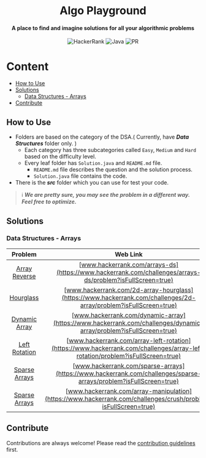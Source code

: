 <h1 align="center">Algo Playground</h1>

<h4 align="center">A place to find and imagine solutions for all your algorithmic problems</h4>

<div align="center">

![HackerRank](https://img.shields.io/badge/-Hackerrank-2EC866?style=Flat-square&logo=HackerRank&logoColor=white)
![Java](https://img.shields.io/badge/java-%23ED8B00.svg?style=Flat-square&logo=java&logoColor=white)
![PR](https://img.shields.io/static/v1?label=Made%20with%20%F0%9F%A4%8D%20by&message=develpoers&color=blue&style=Flat-square)

[comment]: <> (PR welcome badge - https://img.shields.io/static/v1?label=PRs&message=Welcome&color=ff69b4&style=Flat-square)

</div>

# Content
- [How to Use](#how-to-use)
- [Solutions](#solutions)
  - [Data Structures - Arrays](#data-structures---arrays)
- [Contribute](#contribute)

## How to Use
- Folders are based on the category of the DSA.( Currently, have ***Data Structures*** folder only. )
  - Each category has three subcategories called `Easy`, `Medium` and `Hard` based on the difficulty level.
  - Every leaf folder has `Solution.java` and `README.md` file.
    - `README.md` file describes the question and the solution process.
    - `Solution.java` file contains the code.
- There is the ***src*** folder which you can use for test your code. 


> ℹ️ ***We are pretty sure, you may see the problem in a different way. Feel free to optimize.***

## Solutions
### Data Structures - Arrays
|                                              Problem                                              |                                                           Web Link                                                            |                                             Solution                                              |
|:-------------------------------------------------------------------------------------------------:|:-----------------------------------------------------------------------------------------------------------------------------:|:-------------------------------------------------------------------------------------------------:|
|    [Array Reverse](Data%20Structures/Arrays/One%20Dimensional/Easy/array%20reverse/README.md)     |           [www.hackerrank.com/arrays-ds](https://www.hackerrank.com/challenges/arrays-ds/problem?isFullScreen=true)           |  [Solution.java](Data%20Structures/Arrays/One%20Dimensional/Easy/array%20reverse/Solution.java)   |
|         [Hourglass](Data%20Structures/Arrays/Two%20Dimensional/Easy/hourglass/README.md)          |       [www.hackerrank.com/2d-array-hourglass](https://www.hackerrank.com/challenges/2d-array/problem?isFullScreen=true)       |     [Solution.java](Data%20Structures/Arrays/Two%20Dimensional/Easy/hourglass/Solution.java)      |
|    [Dynamic Array](Data%20Structures/Arrays/Two%20Dimensional/Easy/dynamic%20array/README.md)     |       [www.hackerrank.com/dynamic-array](https://www.hackerrank.com/challenges/dynamic-array/problem?isFullScreen=true)       |  [Solution.java](Data%20Structures/Arrays/Two%20Dimensional/Easy/dynamic%20array/Solution.java)   |
|    [Left Rotation](Data%20Structures/Arrays/One%20Dimensional/Easy/left%20rotation/README.md)     | [www.hackerrank.com/array-left-rotation](https://www.hackerrank.com/challenges/array-left-rotation/problem?isFullScreen=true) |  [Solution.java](Data%20Structures/Arrays/One%20Dimensional/Easy/left%20rotation/Solution.java)   |
|   [Sparse Arrays](Data%20Structures/Arrays/One%20Dimensional/Medium/sparse%20arrays/README.md)    |       [www.hackerrank.com/sparse-arrays](https://www.hackerrank.com/challenges/sparse-arrays/problem?isFullScreen=true)       | [Solution.java](Data%20Structures/Arrays/One%20Dimensional/Medium/sparse%20arrays/Solution.java)  |
|  [Sparse Arrays](Data%20Structures/Arrays/Two%20Dimensional/Hard/array%20manipulation/README.md)  |        [www.hackerrank.com/array-manipulation](https://www.hackerrank.com/challenges/crush/problem?isFullScreen=true)         | [Solution.java](Data%20Structures/Arrays/Two%20Dimensional/Hard/array%20manipulation/Solution.java)  |
  

## Contribute
Contributions are always welcome! Please read the [contribution guidelines](contributing.md) first.
